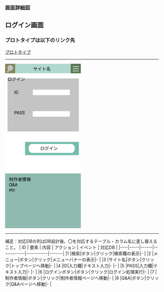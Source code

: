 ### 画面詳細図
## ログイン画面
### プロトタイプは以下のリンク先
[プロトタイプ](https://www.figma.com/file/5bAHMcKrDB8THLNT72si3d/%E7%94%BB%E9%9D%A2?node-id=0%3A1)
*****
<img src="./image/ログイン.png" width="250">

*****

補足：対応DBの列はDB設計後、〇を対応するテーブル・カラム名に差し替えること。
| ID | 要素 | 内容 | アクション | イベント | 対応DB |
|----|-----|------|------------|-----------|-------|
|1   |検索|ボタン|クリック|検索欄の表示|-       |
|2   |メニュー|ボタン|クリック|メニューバナーの表示|-       |
|3   |サイト名|ボタン|クリック|トップページへ移動|-       |
|4   |ID|入力欄|テキスト入力|-       |-       |
|5   |PASS|入力欄|テキスト入力|-       |-       |
|6   |ログインボタン|ボタン|クリック|ログイン処理実行|-       |
|7   |制作者情報|ボタン|クリック|制作者情報ページへ移動|-       |
|8   |Q&A|ボタン|クリック|Q&Aページへ移動|-       |
